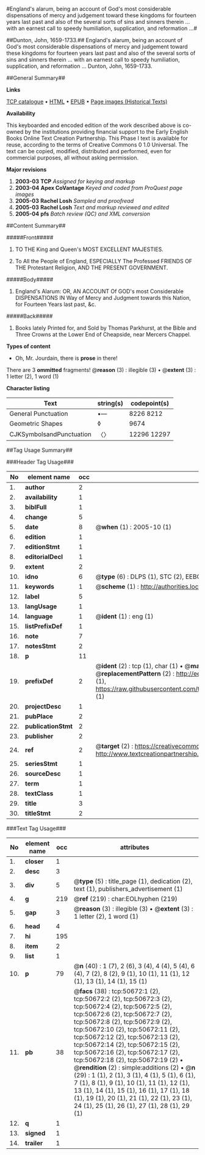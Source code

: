 #England's alarum, being an account of God's most considerable dispensations of mercy and judgement toward these kingdoms for fourteen years last past and also of the several sorts of sins and sinners therein ... with an earnest call to speedy humiliation, supplication, and reformation ...#

##Dunton, John, 1659-1733.##
England's alarum, being an account of God's most considerable dispensations of mercy and judgement toward these kingdoms for fourteen years last past and also of the several sorts of sins and sinners therein ... with an earnest call to speedy humiliation, supplication, and reformation ...
Dunton, John, 1659-1733.

##General Summary##

**Links**

[TCP catalogue](http://www.ota.ox.ac.uk/tcp/)  • 
[HTML](http://tei.it.ox.ac.uk/tcp/Texts-HTML/free/A36/A36899.html)  • 
[EPUB](http://tei.it.ox.ac.uk/tcp/Texts-EPUB/free/A36/A36899.epub) • 
[Page images (Historical Texts)](https://data.historicaltexts.jisc.ac.uk/view?pubId=eebo-11906168e&pageId=eebo-11906168e-50672-1)

**Availability**

This keyboarded and encoded edition of the
	       work described above is co-owned by the institutions
	       providing financial support to the Early English Books
	       Online Text Creation Partnership. This Phase I text is
	       available for reuse, according to the terms of Creative
	       Commons 0 1.0 Universal. The text can be copied,
	       modified, distributed and performed, even for
	       commercial purposes, all without asking permission.

**Major revisions**

1. __2003-03__ __TCP__ *Assigned for keying and markup*
1. __2003-04__ __Apex CoVantage__ *Keyed and coded from ProQuest page images*
1. __2005-03__ __Rachel Losh__ *Sampled and proofread*
1. __2005-03__ __Rachel Losh__ *Text and markup reviewed and edited*
1. __2005-04__ __pfs__ *Batch review (QC) and XML conversion*

##Content Summary##

#####Front#####

1. TO THE King and Queen's MOST EXCELLENT MAJESTIES.

1. To All the People of England, ESPECIALLY The Professed FRIENDS OF THE Protestant Religion, AND THE PRESENT GOVERNMENT.

#####Body#####

1. England's Alarum: OR, AN ACCOUNT Of GOD's most Considerable DISPENSATIONS IN Way of Mercy and Judgment towards this Nation, for Fourteen Years last past, &c.

#####Back#####

1. Books lately Printed for, and Sold by Thomas Parkhurst, at the Bible and Three Crowns at the Lower End of Cheapside, near Mercers Chappel.

**Types of content**

  * Oh, Mr. Jourdain, there is **prose** in there!

There are 3 **ommitted** fragments! 
 @__reason__ (3) : illegible (3)  •  @__extent__ (3) : 1 letter (2), 1 word (1)

**Character listing**


|Text|string(s)|codepoint(s)|
|---|---|---|
|General Punctuation|•—|8226 8212|
|Geometric Shapes|◊|9674|
|CJKSymbolsandPunctuation|〈〉|12296 12297|

##Tag Usage Summary##

###Header Tag Usage###

|No|element name|occ|attributes|
|---|---|---|---|
|1.|__author__|2||
|2.|__availability__|1||
|3.|__biblFull__|1||
|4.|__change__|5||
|5.|__date__|8| @__when__ (1) : 2005-10 (1)|
|6.|__edition__|1||
|7.|__editionStmt__|1||
|8.|__editorialDecl__|1||
|9.|__extent__|2||
|10.|__idno__|6| @__type__ (6) : DLPS (1), STC (2), EEBO-CITATION (1), OCLC (1), VID (1)|
|11.|__keywords__|1| @__scheme__ (1) : http://authorities.loc.gov/ (1)|
|12.|__label__|5||
|13.|__langUsage__|1||
|14.|__language__|1| @__ident__ (1) : eng (1)|
|15.|__listPrefixDef__|1||
|16.|__note__|7||
|17.|__notesStmt__|2||
|18.|__p__|11||
|19.|__prefixDef__|2| @__ident__ (2) : tcp (1), char (1)  •  @__matchPattern__ (2) : ([0-9\-]+):([0-9IVX]+) (1), (.+) (1)  •  @__replacementPattern__ (2) : http://eebo.chadwyck.com/downloadtiff?vid=$1&page=$2 (1), https://raw.githubusercontent.com/textcreationpartnership/Texts/master/tcpchars.xml#$1 (1)|
|20.|__projectDesc__|1||
|21.|__pubPlace__|2||
|22.|__publicationStmt__|2||
|23.|__publisher__|2||
|24.|__ref__|2| @__target__ (2) : https://creativecommons.org/publicdomain/zero/1.0/ (1), http://www.textcreationpartnership.org/docs/. (1)|
|25.|__seriesStmt__|1||
|26.|__sourceDesc__|1||
|27.|__term__|1||
|28.|__textClass__|1||
|29.|__title__|3||
|30.|__titleStmt__|2||


###Text Tag Usage###

|No|element name|occ|attributes|
|---|---|---|---|
|1.|__closer__|1||
|2.|__desc__|3||
|3.|__div__|5| @__type__ (5) : title_page (1), dedication (2), text (1), publishers_advertisement (1)|
|4.|__g__|219| @__ref__ (219) : char:EOLhyphen (219)|
|5.|__gap__|3| @__reason__ (3) : illegible (3)  •  @__extent__ (3) : 1 letter (2), 1 word (1)|
|6.|__head__|4||
|7.|__hi__|195||
|8.|__item__|2||
|9.|__list__|1||
|10.|__p__|79| @__n__ (40) : 1 (7), 2 (6), 3 (4), 4 (4), 5 (4), 6 (4), 7 (2), 8 (2), 9 (1), 10 (1), 11 (1), 12 (1), 13 (1), 14 (1), 15 (1)|
|11.|__pb__|38| @__facs__ (38) : tcp:50672:1 (2), tcp:50672:2 (2), tcp:50672:3 (2), tcp:50672:4 (2), tcp:50672:5 (2), tcp:50672:6 (2), tcp:50672:7 (2), tcp:50672:8 (2), tcp:50672:9 (2), tcp:50672:10 (2), tcp:50672:11 (2), tcp:50672:12 (2), tcp:50672:13 (2), tcp:50672:14 (2), tcp:50672:15 (2), tcp:50672:16 (2), tcp:50672:17 (2), tcp:50672:18 (2), tcp:50672:19 (2)  •  @__rendition__ (2) : simple:additions (2)  •  @__n__ (29) : 1 (1), 2 (1), 3 (1), 4 (1), 5 (1), 6 (1), 7 (1), 8 (1), 9 (1), 10 (1), 11 (1), 12 (1), 13 (1), 14 (1), 15 (1), 16 (1), 17 (1), 18 (1), 19 (1), 20 (1), 21 (1), 22 (1), 23 (1), 24 (1), 25 (1), 26 (1), 27 (1), 28 (1), 29 (1)|
|12.|__q__|1||
|13.|__signed__|1||
|14.|__trailer__|1||
